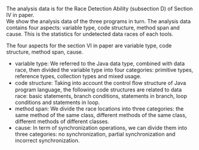 The analysis data is for the Race Detection Ability (subsection D) of Section IV in paper.  
We show the analysis data of the three programs in turn. The analysis data contains four aspects: variable type, code structure, method span and cause.  This is the statistics for undetected data races of each tools.

The four aspects for the section VI in paper are variable type, code structure, method span, cause.
- variable type:  We referred to the Java data type, combined with data race, then divided the variable type into four categories: primitive types, reference types, collection types and mixed usage.
- code structure: Taking into account the control ﬂow structure of Java program language, the following code structures are related to data race: basic statements, branch conditions, statements in branch, loop conditions and statements in loop.
- method span: We divide the race locations into three categories: the same method of the same class, different methods of the same class, different methods of different classes.
- cause: In term of synchronization operations, we can divide them into three categories: no synchronization, partial synchronization and incorrect synchronization.

